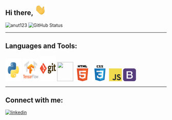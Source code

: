 
## Hi there, <img src="https://github.com/ABSphreak/ABSphreak/blob/master/gifs/Hi.gif" width="35px"> 




<img src="https://komarev.com/ghpvc/?username=anut123" alt="anut123" /> 
<img src="https://github-readme-stats.vercel.app/api?username=anut123&count_private=true&show_icons=true&theme=radical" alt="GitHub Status"/> <br>
 

 <hr>

## Languages and Tools: 
<img src="https://raw.githubusercontent.com/github/explore/80688e429a7d4ef2fca1e82350fe8e3517d3494d/topics/python/python.png" width="50" height="70" />    <img src="https://raw.githubusercontent.com/github/explore/80688e429a7d4ef2fca1e82350fe8e3517d3494d/topics/tensorflow/tensorflow.png" width="50" height="70" />  <img src="https://raw.githubusercontent.com/github/explore/80688e429a7d4ef2fca1e82350fe8e3517d3494d/topics/git/git.png" width="50" height="80" />  <img 
src="https://github.githubassets.com/images/modules/logos_page/GitHub-Mark.png" width="50" height="60" />      <img src="https://raw.githubusercontent.com/github/explore/80688e429a7d4ef2fca1e82350fe8e3517d3494d/topics/html/html.png" width="50" height="50" />    <img src="https://raw.githubusercontent.com/github/explore/80688e429a7d4ef2fca1e82350fe8e3517d3494d/topics/css/css.png" width="50" height="50" />   <img src="https://raw.githubusercontent.com/github/explore/80688e429a7d4ef2fca1e82350fe8e3517d3494d/topics/javascript/javascript.png" width="40" height="40" />
<img src="https://raw.githubusercontent.com/github/explore/80688e429a7d4ef2fca1e82350fe8e3517d3494d/topics/bootstrap/bootstrap.png" width="40" height="40" />

 <hr>
 
## Connect with me: 

<a href=" [Linkedln](https://www.linkedin.com/in/anusha-thatikonda/)" target="_blank"><img src="https://github.com/anut123/anut123/blob/master/assets/linkedin.svg" alt="linkedin" width="30" height="30"></a>&nbsp;&nbsp;&nbsp;






